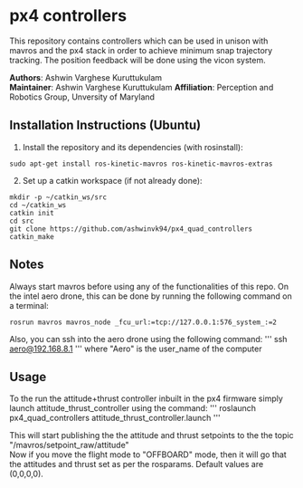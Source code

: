 # px4 controllers
This repository contains controllers which can be used in unison with mavros and the px4 stack in order to achieve minimum snap trajectory tracking.
The position feedback will be done using the vicon system.

**Authors**: Ashwin Varghese Kuruttukulam  
**Maintainer**: Ashwin Varghese Kuruttukulam
**Affiliation**: Perception and Robotics Group, Unversity of Maryland  

## Installation Instructions (Ubuntu)

1. Install the repository and its dependencies (with rosinstall):

```
sudo apt-get install ros-kinetic-mavros ros-kinetic-mavros-extras
```

2. Set up a catkin workspace (if not already done):

```
mkdir -p ~/catkin_ws/src
cd ~/catkin_ws
catkin init
cd src 
git clone https://github.com/ashwinvk94/px4_quad_controllers
catkin_make
```

## Notes
Always start mavros before using any of the functionalities of this repo. On the intel aero drone, this can be done by running the following command on a terminal:
```
rosrun mavros mavros_node _fcu_url:=tcp://127.0.0.1:576_system_:=2
```
Also, you can ssh into the aero drone using the following command:
'''
ssh aero@192.168.8.1
'''
where "Aero" is the user_name of the computer


## Usage

To the run the attitude+thrust controller inbuilt in the px4 firmware simply launch attitude_thrust_controller using the command:
'''
roslaunch px4_quad_controllers attitude_thrust_controller.launch
'''

This will start publishing the the attitude and thrust setpoints to the the topic "/mavros/setpoint_raw/attitude"  
Now if you move the flight mode to "OFFBOARD" mode, then it will go that the attitudes and thrust set as per the rosparams. Default values are (0,0,0,0).
